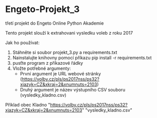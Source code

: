 # Engeto-Projekt_3
třetí projekt do Engeto Online Python Akademie

Tento projekt slouží k extrahovani vysledku voleb z roku 2017

Jak ho používat:

1. Stáhněte si soubor projekt_3.py a requirements.txt
2. Nainstalujte knihovny pomocí příkazu pip install -r requirements.txt
3. pusťte program z příkazové řádky
4. Vložte potřebné argumenty:
   - První argument je URL webové stránky (https://volby.cz/pls/ps2017nss/ps32?xjazyk=CZ&xkraj=2&xnumnuts=2103)
   - Druhý argument je název výstupního CSV souboru (vysledky_kladno.csv)

Příklad
obec Kladno
"https://volby.cz/pls/ps2017nss/ps32?xjazyk=CZ&xkraj=2&xnumnuts=2103" "vysledky_kladno.csv"

